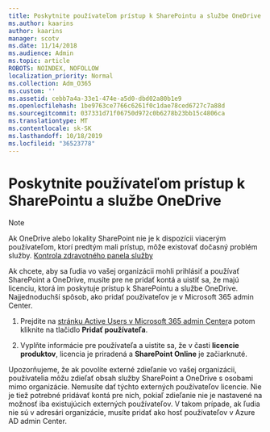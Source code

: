 ```yaml
---
title: Poskytnite používateľom prístup k SharePointu a službe OneDrive
ms.author: kaarins
author: kaarins
manager: scotv
ms.date: 11/14/2018
ms.audience: Admin
ms.topic: article
ROBOTS: NOINDEX, NOFOLLOW
localization_priority: Normal
ms.collection: Adm_O365
ms.custom: ''
ms.assetid: cebb7a4a-33e1-474e-a5d0-dbd02a80b1e9
ms.openlocfilehash: 1be9763ce7766c6261f0c1dae78ced6727c7a88d
ms.sourcegitcommit: 037331d71f06750d972c0b6278b23bb15c4806ca
ms.translationtype: MT
ms.contentlocale: sk-SK
ms.lasthandoff: 10/18/2019
ms.locfileid: "36523778"
---
```

# <a name="give-users-access-to-sharepoint-and-onedrive"></a>Poskytnite používateľom prístup k SharePointu a službe OneDrive

> [!NOTE]
> Ak OneDrive alebo lokality SharePoint nie je k dispozícii viacerým používateľom, ktorí predtým mali prístup, môže existovať dočasný problém služby. [Kontrola zdravotného panela služby](https://portal.office.com/adminportal/home#/servicehealth)
  
Ak chcete, aby sa ľudia vo vašej organizácii mohli prihlásiť a používať SharePoint a OneDrive, musíte pre ne pridať kontá a uistiť sa, že majú licenciu, ktorá im poskytuje prístup k SharePointu a službe OneDrive. Najjednoduchší spôsob, ako pridať používateľov je v Microsoft 365 admin Center.
  
1. Prejdite na [stránku Active Users v Microsoft 365 admin Center](https://portal.office.com/adminportal/home#/users)a potom kliknite na tlačidlo **Pridať používateľa**.
    
2. Vyplňte informácie pre používateľa a uistite sa, že v časti **licencie produktov**, licencia je priradená a **SharePoint Online** je začiarknuté. 
    
Upozorňujeme, že ak povolíte externé zdieľanie vo vašej organizácii, používatelia môžu zdieľať obsah služby SharePoint a OneDrive s osobami mimo organizácie. Nemusíte dať týchto externých používateľov licencie. Nie je tiež potrebné pridávať kontá pre nich, pokiaľ zdieľanie nie je nastavené na možnosť iba existujúcich externých používateľov. V takom prípade, ak ľudia nie sú v adresári organizácie, musíte pridať ako hosť používateľov v Azure AD admin Center.
  

